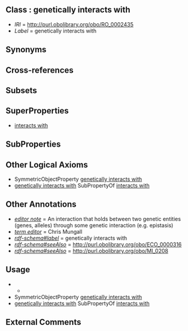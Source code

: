 
## Class : genetically interacts with

 * *IRI* = http://purl.obolibrary.org/obo/RO_0002435
 * *Label* = genetically interacts with

## Synonyms


## Cross-references


## Subsets


## SuperProperties

 * [interacts with](../../RO/34/RO_0002434.md)

## SubProperties


## Other Logical Axioms

 * SymmetricObjectProperty [genetically interacts with](../../RO/35/RO_0002435.md)
 * [genetically interacts with](../../RO/35/RO_0002435.md) SubPropertyOf [interacts with](../../RO/34/RO_0002434.md)

## Other Annotations

 * *[editor note](../../IAO/16/IAO_0000116.md)* = An interaction that holds between two genetic entities (genes, alleles) through some genetic interaction (e.g. epistasis)
 * *[term editor](../../IAO/17/IAO_0000117.md)* = Chris Mungall
 * *[rdf-schema#label](../../el/rdf-schema#label.md)* = genetically interacts with
 * *[rdf-schema#seeAlso](../../so/rdf-schema#seeAlso.md)* = http://purl.obolibrary.org/obo/ECO_0000316
 * *[rdf-schema#seeAlso](../../so/rdf-schema#seeAlso.md)* = http://purl.obolibrary.org/obo/MI_0208

## Usage

 * -
 * SymmetricObjectProperty [genetically interacts with](../../RO/35/RO_0002435.md)
 * [genetically interacts with](../../RO/35/RO_0002435.md) SubPropertyOf [interacts with](../../RO/34/RO_0002434.md)

## External Comments

